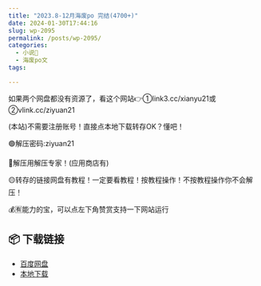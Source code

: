 ```yaml
---
title: "2023.8-12月海废po 完结(4700+)"
date: 2024-01-30T17:44:16
slug: wp-2095
permalink: /posts/wp-2095/
categories:
  - 小说📖
  - 海废po文
tags:

---
```


如果两个网盘都没有资源了，看这个网站👉①link3.cc/xianyu21或②vlink.cc/ziyuan21

(本站)不需要注册账号！直接点本地下载转存OK？懂吧！

🟢解压密码:ziyuan21

🔵解压用解压专家！(应用商店有)

🟡转存的链接网盘有教程！一定要看教程！按教程操作！不按教程操作你不会解压！

💰🈶能力的宝，可以点左下角赞赏支持一下网站运行

## 📦 下载链接
- [百度网盘](https://blziyuan21.com/pay-download/2095?key=dc577de8a8&down_id=0)
- [本地下载](https://blziyuan21.com/pay-download/2095?key=dc577de8a8&down_id=1)

